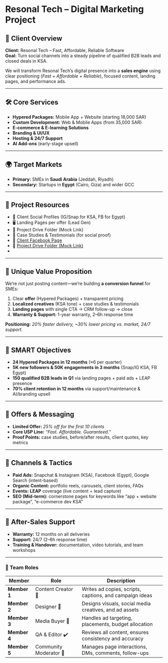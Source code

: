 

# Resonal Tech – Digital Marketing Project

## 🎯 Client Overview
**Client:** Resonal Tech – Fast, Affordable, Reliable Software  
**Goal:** Turn social channels into a steady pipeline of qualified B2B leads and closed deals in KSA.  

We will transform Resonal Tech’s digital presence into a **sales engine** using clear positioning (*Fast + Affordable + Reliable*), focused content, landing pages, and performance ads.

---
## 🛠️ Core Services
- **Hypered Packages:** Mobile App + Website (starting 18,000 SAR)  
- **Custom Development:** Web & Mobile Apps (from 35,000 SAR)  
- **E-commerce & E-learning Solutions**  
- **Branding & UI/UX**  
- **Hosting & 24/7 Support**  
- **AI Add-ons** (early-stage upsell)

---
## 🌍 Target Markets
- **Primary:** SMEs in **Saudi Arabia** (Jeddah, Riyadh)  
- **Secondary:** Startups in **Egypt** (Cairo, Giza) and wider GCC  

---
## 🔗 Project Resources
- 📎 Client Social Profiles (IG/Snap for KSA, FB for Egypt)  
- 🖥️ Landing Pages per offer (Lead Gen)  
- 💾 Project Drive Folder (Mock Link)  
- 📝 Case Studies & Testimonials (for social proof)  
- 📎 [Client Facebook Page](https://www.facebook.com/share/1DbKKsPm2W/)  
- 💾 [Project Drive Folder (Mock Link)](https://onedrive.live.com/mock-link-for-tabibsoft-project)
- 
---
## 🧠 Unique Value Proposition
We’re not just posting content—we’re building **a conversion funnel** for SMEs:

1. Clear **offer** (Hypered Packages) + transparent pricing  
2. **Localized creatives** (KSA tone) + case studies & testimonials  
3. **Landing pages** with single CTA → CRM follow-up → close  
4. **Warranty & Support:** 1-year warranty, 2–6h response time  

**Positioning:** *20% faster delivery, ~30% lower pricing vs. market, 24/7 support.*

---
## 🎯 SMART Objectives
- **24 Hypered Packages in 12 months** (≈6 per quarter)  
- **5K new followers & 50K engagements in 3 months** (Snap/IG KSA, FB Egypt)  
- **150 qualified B2B leads in Q1** via landing pages + paid ads + LEAP presence  
- **70% client retention in 12 months** via support/maintenance & AI/branding upsell  

---
## 📣 Offers & Messaging
- **Limited Offer:** *25% off for the first 10 clients*  
- **Core USP Line:** *“Fast. Affordable. Guaranteed.”*  
- **Proof Points:** case studies, before/after results, client quotes, key metrics  

---
## 📡 Channels & Tactics
- **Paid Ads:** Snapchat & Instagram (KSA), Facebook (Egypt), Google Search (intent-based)  
- **Organic Content:** portfolio reels, carousels, client stories, FAQs  
- **Events:** **LEAP** coverage (live content + lead capture)  
- **SEO (Mid-term):** cornerstone pages for keywords like “app + website package”, “e-commerce dev KSA”  

---
## 🧩 After-Sales Support
- **Warranty:** 12 months on all deliveries  
- **Support:** 24/7 (2–6h response time)  
- **Training & Handover:** documentation, video tutorials, and team workshops  


---

### 👥 Team Roles

| Member | Role | Description |
|--------|------|-------------|
| **Member 1** | Content Creator 📝 | Writes ad copies, scripts, captions, and campaign ideas |
| **Member 2** | Designer 🎨 | Designs visuals, social media creatives, and ad assets |
| **Member 3** | Media Buyer 🎯 | Handles ad targeting, placements, budget allocation |
| **Member 4** | QA & Editor ✔️ | Reviews all content, ensures consistency and accuracy |
| **Member 5** | Community Moderator 💬 | Manages page interactions, DMs, comments, follow-ups |

